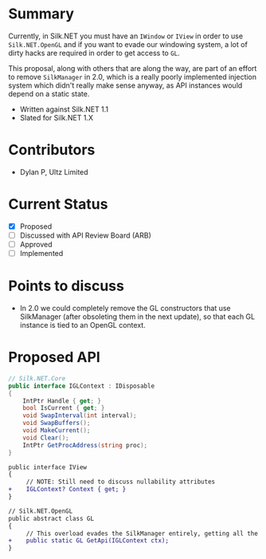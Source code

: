 # Summary
Currently, in Silk.NET you must have an `IWindow` or `IView` in order to use `Silk.NET.OpenGL`
and if you want to evade our windowing system, a lot of dirty hacks are required in order to
get access to `GL`. 

This proposal, along with others that are along the way, are part of an effort to remove
`SilkManager` in 2.0, which is a really poorly implemented injection system which didn't
really make sense anyway, as API instances would depend on a static state.

- Written against Silk.NET 1.1
- Slated for Silk.NET 1.X

# Contributors
- Dylan P, Ultz Limited

# Current Status
- [x] Proposed
- [ ] Discussed with API Review Board (ARB)
- [ ] Approved
- [ ] Implemented

# Points to discuss
- In 2.0 we could completely remove the GL constructors that use SilkManager (after obsoleting them in the next update), so that each GL instance is tied to an OpenGL context. 

# Proposed API
```cs
// Silk.NET.Core
public interface IGLContext : IDisposable
{
    IntPtr Handle { get; }
    bool IsCurrent { get; }
    void SwapInterval(int interval);
    void SwapBuffers();
    void MakeCurrent();
    void Clear();
    IntPtr GetProcAddress(string proc);
}
```

```diff
public interface IView
{
     // NOTE: Still need to discuss nullability attributes
+    IGLContext? Context { get; }
}
```

```diff
// Silk.NET.OpenGL
public abstract class GL
{
     // This overload evades the SilkManager entirely, getting all the data it needs from the context.
+    public static GL GetApi(IGLContext ctx);
}
```
